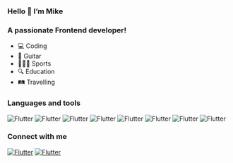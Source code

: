 ### Hello 👋 I’m Mike


### A passionate Frontend developer!

- 💻 Coding 
- 🎸 Guitar
- 🏄🏼‍♂️ Sports
- 🔍 Education
- 🛤 Travelling

### Languages and tools
![Flutter](https://img.shields.io/badge/-javascript-090909?style=for-the-badge&logo=javascript)
![Flutter](https://img.shields.io/badge/-typescript-090909?style=for-the-badge&logo=typescript)
![Flutter](https://img.shields.io/badge/-react-090909?style=for-the-badge&logo=react)
![Flutter](https://img.shields.io/badge/-next.js-090909?style=for-the-badge&logo=next.js)
![Flutter](https://img.shields.io/badge/-redux-090909?style=for-the-badge&logo=redux)
![Flutter](https://img.shields.io/badge/-Graphql-090909?style=for-the-badge&logo=graphql)
![Flutter](https://img.shields.io/badge/-mui-090909?style=for-the-badge&logo=mui)
![Flutter](https://img.shields.io/badge/-sass-090909?style=for-the-badge&logo=sass)
### Connect with me

[![Flutter](https://img.shields.io/badge/-gmail-090909?style=for-the-badge&logo=Gmail)](https://mikhail.olianenko@gmail.com)
[![Flutter](https://img.shields.io/badge/-whatsapp-090909?style=for-the-badge&logo=Whatsapp)](https://wa.me/79818554173)

